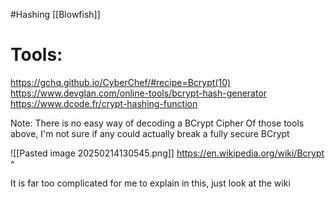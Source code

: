 #Hashing
[[Blowfish]]
# Tools:
https://gchq.github.io/CyberChef/#recipe=Bcrypt(10)
https://www.devglan.com/online-tools/bcrypt-hash-generator
https://www.dcode.fr/crypt-hashing-function

Note: There is no easy way of decoding a BCrypt Cipher
Of those tools above, I'm not sure if any could actually break
a fully secure BCrypt

![[Pasted image 20250214130545.png]]
https://en.wikipedia.org/wiki/Bcrypt ^


It is far too complicated for me to explain in this, just look at the wiki
